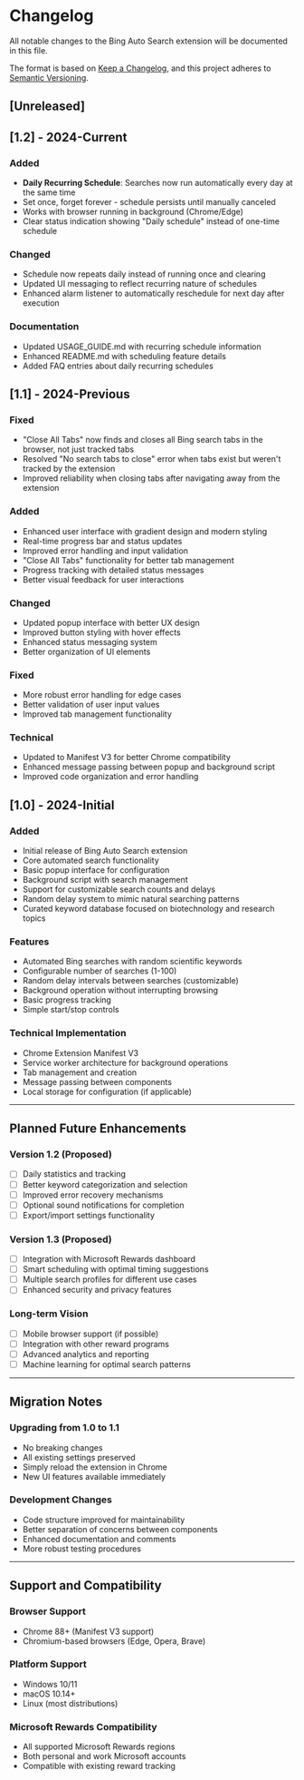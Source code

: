 # Changelog

All notable changes to the Bing Auto Search extension will be documented in this file.

The format is based on [Keep a Changelog](https://keepachangelog.com/en/1.0.0/),
and this project adheres to [Semantic Versioning](https://semver.org/spec/v2.0.0.html).

## [Unreleased]

## [1.2] - 2024-Current

### Added
- **Daily Recurring Schedule**: Searches now run automatically every day at the same time
- Set once, forget forever - schedule persists until manually canceled
- Works with browser running in background (Chrome/Edge)
- Clear status indication showing "Daily schedule" instead of one-time schedule

### Changed
- Schedule now repeats daily instead of running once and clearing
- Updated UI messaging to reflect recurring nature of schedules
- Enhanced alarm listener to automatically reschedule for next day after execution

### Documentation
- Updated USAGE_GUIDE.md with recurring schedule information
- Enhanced README.md with scheduling feature details
- Added FAQ entries about daily recurring schedules

## [1.1] - 2024-Previous

### Fixed
- "Close All Tabs" now finds and closes all Bing search tabs in the browser, not just tracked tabs
- Resolved "No search tabs to close" error when tabs exist but weren't tracked by the extension
- Improved reliability when closing tabs after navigating away from the extension

### Added
- Enhanced user interface with gradient design and modern styling
- Real-time progress bar and status updates
- Improved error handling and input validation
- "Close All Tabs" functionality for better tab management
- Progress tracking with detailed status messages
- Better visual feedback for user interactions

### Changed
- Updated popup interface with better UX design
- Improved button styling with hover effects
- Enhanced status messaging system
- Better organization of UI elements

### Fixed
- More robust error handling for edge cases
- Better validation of user input values
- Improved tab management functionality

### Technical
- Updated to Manifest V3 for better Chrome compatibility
- Enhanced message passing between popup and background script
- Improved code organization and error handling

## [1.0] - 2024-Initial

### Added
- Initial release of Bing Auto Search extension
- Core automated search functionality
- Basic popup interface for configuration
- Background script with search management
- Support for customizable search counts and delays
- Random delay system to mimic natural searching patterns
- Curated keyword database focused on biotechnology and research topics

### Features
- Automated Bing searches with random scientific keywords
- Configurable number of searches (1-100)
- Random delay intervals between searches (customizable)
- Background operation without interrupting browsing
- Basic progress tracking
- Simple start/stop controls

### Technical Implementation
- Chrome Extension Manifest V3
- Service worker architecture for background operations
- Tab management and creation
- Message passing between components
- Local storage for configuration (if applicable)

---

## Planned Future Enhancements

### Version 1.2 (Proposed)
- [ ] Daily statistics and tracking
- [ ] Better keyword categorization and selection
- [ ] Improved error recovery mechanisms
- [ ] Optional sound notifications for completion
- [ ] Export/import settings functionality

### Version 1.3 (Proposed)
- [ ] Integration with Microsoft Rewards dashboard
- [ ] Smart scheduling with optimal timing suggestions
- [ ] Multiple search profiles for different use cases
- [ ] Enhanced security and privacy features

### Long-term Vision
- [ ] Mobile browser support (if possible)
- [ ] Integration with other reward programs
- [ ] Advanced analytics and reporting
- [ ] Machine learning for optimal search patterns

---

## Migration Notes

### Upgrading from 1.0 to 1.1
- No breaking changes
- All existing settings preserved
- Simply reload the extension in Chrome
- New UI features available immediately

### Development Changes
- Code structure improved for maintainability
- Better separation of concerns between components
- Enhanced documentation and comments
- More robust testing procedures

---

## Support and Compatibility

### Browser Support
- Chrome 88+ (Manifest V3 support)
- Chromium-based browsers (Edge, Opera, Brave)

### Platform Support
- Windows 10/11
- macOS 10.14+
- Linux (most distributions)

### Microsoft Rewards Compatibility
- All supported Microsoft Rewards regions
- Both personal and work Microsoft accounts
- Compatible with existing reward tracking